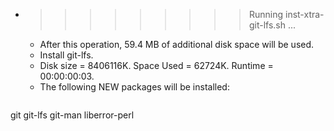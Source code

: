 * >>>>>>>>> Running inst-xtra-git-lfs.sh ...
  * After this operation, 59.4 MB of additional disk space will be used.
  * Install git-lfs.
  * Disk size = 8406116K. Space Used = 62724K. Runtime = 00:00:00:03.
  * The following NEW packages will be installed:
  ```bash
git git-lfs git-man liberror-perl
  ```
